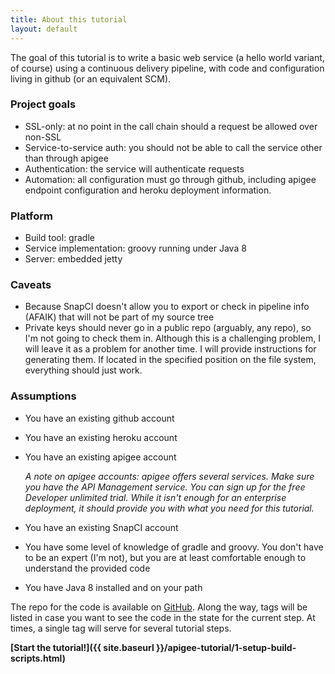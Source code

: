 ```yaml
---
title: About this tutorial
layout: default
---
```


The goal of this tutorial is to write a basic web service (a hello world variant, of course) using a continuous delivery pipeline, with code and configuration living in github (or an equivalent SCM).

### Project goals
- SSL-only: at no point in the call chain should a request be allowed over non-SSL
- Service-to-service auth: you should not be able to call the service other than through apigee
- Authentication: the service will authenticate requests
- Automation: all configuration must go through github, including apigee endpoint configuration and heroku deployment information.

### Platform
- Build tool: gradle
- Service implementation: groovy running under Java 8
- Server: embedded jetty

### Caveats
- Because SnapCI doesn't allow you to export or check in pipeline
info (AFAIK) that will not be part of my source tree
- Private keys should never go in a public repo (arguably, any repo), so I'm not going to check them in. Although this is a challenging problem, I will leave it as a problem for another time. I will provide instructions for generating them. If located in the specified position on the file system, everything should just work.

### Assumptions
- You have an existing github account
- You have an existing heroku account
- You have an existing apigee account

  *A note on apigee accounts: apigee offers several services. Make sure you have the API Management service. You can sign up for
the free Developer unlimited trial. While it isn't enough for an enterprise deployment, it should provide you with
what you need for this tutorial.*
- You have an existing SnapCI account
- You have some level of knowledge of gradle and groovy. You don't have to be an expert (I'm not), but you are at least comfortable enough to understand the provided code
- You have Java 8 installed and on your path

The repo for the code is available on [GitHub](https://github.com/danielsomerfield/apigee-tutorial.git).
Along the way, tags will be listed in case you want to see the code in the state for the current step. At times, a single tag will serve for several tutorial steps.

**[Start the tutorial!]({{ site.baseurl }}/apigee-tutorial/1-setup-build-scripts.html)**
